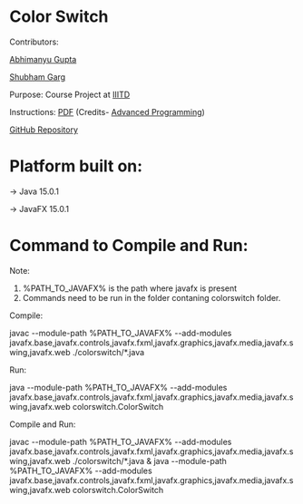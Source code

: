 # Color Switch

Contributors:

[Abhimanyu Gupta](https://github.com/0deadLock0)

[Shubham Garg](https://github.com/shubham19336)

Purpose: Course Project at [IIITD](https://www.iiitd.ac.in/)

Instructions: [PDF](/Instructions.pdf) (Credits- [Advanced Programming](http://techtree.iiitd.edu.in/viewDescription/filename?=CSE201))

[GitHub Repository](https://github.com/0deadLock0/Color-Switch)

# Platform built on:

-> Java 15.0.1

-> JavaFX 15.0.1

# Command to Compile and Run:

Note:

1) %PATH_TO_JAVAFX% is the path where javafx is present
2) Commands need to be run in the folder contaning colorswitch folder.


Compile:

javac --module-path %PATH_TO_JAVAFX% --add-modules javafx.base,javafx.controls,javafx.fxml,javafx.graphics,javafx.media,javafx.swing,javafx.web ./colorswitch/*.java

Run:

java --module-path %PATH_TO_JAVAFX% --add-modules javafx.base,javafx.controls,javafx.fxml,javafx.graphics,javafx.media,javafx.swing,javafx.web colorswitch.ColorSwitch

Compile and Run:

javac --module-path %PATH_TO_JAVAFX% --add-modules javafx.base,javafx.controls,javafx.fxml,javafx.graphics,javafx.media,javafx.swing,javafx.web ./colorswitch/*.java & java --module-path %PATH_TO_JAVAFX% --add-modules javafx.base,javafx.controls,javafx.fxml,javafx.graphics,javafx.media,javafx.swing,javafx.web colorswitch.ColorSwitch


